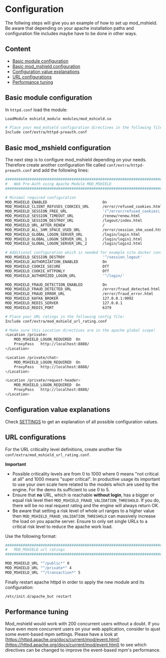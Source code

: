 # Configuration
The follwing steps will give you an example of how to set up mod_mshield. Be aware that depending on your apache installation paths and configuration file includes maybe have to be done in other ways.

## Content
* [Basic module configuration](#basic-module-configuration)
* [Basic mod_mshield configuration](#basic-mod_mshield-configuration)
* [Configuration value explanations](#configuration-value-explanations)
* [URL configurations](#url-configurations)
* [Performance tuning](#performance-tuning)

## Basic module configuration
In `httpd.conf` load the module:
```bash
LoadModule mshield_module modules/mod_mshield.so

# Place your mod_mshield configuration directives in the following file:
Include conf/extra/httpd-preauth.conf
```

## Basic mod_mshield configuration
The next step is to configure mod_mshield depending on your needs. Therefore create another configuration file called `conf/extra/httpd-preauth.conf` and add the following lines:
```bash
#################################################################################
#   Web Pre-Auth using Apache Module MOD_MSHIELD
#################################################################################

# Minimal required configuration
MOD_MSHIELD_ENABLED                         On
MOD_MSHIELD_CLIENT_REFUSES_COOKIES_URL      /error/refused_cookies.html
MOD_MSHIELD_SESSION_FREE_URL                '(^/error/refused_cookies\.html$)|(^/robots\.txt$)|(^/favicon\.ico$)|(^/static/)|(^/img/)|(^/error/)|(^/info)|(^/renew)|(^/en/)|(^/de/)|(^/js/)|(^/fonts/)|(^/css/)|(^/private/css/)'
MOD_MSHIELD_SESSION_TIMEOUT_URL             /renew/renew.html
MOD_MSHIELD_SESSION_DESTROY_URL             /logout/index.html
MOD_MSHIELD_URL_AFTER_RENEW                 /
MOD_MSHIELD_ALL_SHM_SPACE_USED_URL          /error/session_shm_used.html
MOD_MSHIELD_GLOBAL_LOGON_SERVER_URL         /login/login.html
MOD_MSHIELD_GLOBAL_LOGON_SERVER_URL_1       /login/login1.html
MOD_MSHIELD_GLOBAL_LOGON_SERVER_URL_2       /login/login2.html

# Additional configuration which is needed for example site docker container
MOD_MSHIELD_SESSION_DESTROY                 '^/session_logout'
MOD_MSHIELD_AUTHORIZATION_ENABLED           On
MOD_MSHIELD_COOKIE_SECURE                   Off
MOD_MSHIELD_COOKIE_HTTPONLY                 Off
MOD_MSHIELD_AUTHORIZED_LOGON_URL            '^/login/'

MOD_MSHIELD_FRAUD_DETECTION_ENABLED         On
MOD_MSHIELD_FRAUD_DETECTED_URL              /error/fraud_detected.html
MOD_MSHIELD_FRAUD_ERROR_URL                 /error/fraud_error.html
MOD_MSHIELD_KAFKA_BROKER                    127.0.0.1:9092
MOD_MSHIELD_REDIS_SERVER                    127.0.0.1
MOD_MSHIELD_REDIS_PORT                      6379

# Place your URL ratings in the following config file:
Include conf/extra/mod_mshield_url_rating.conf

# Make sure this Location directives are in the apache global scope!
<Location /private>
    MOD_MSHIELD_LOGON_REQUIRED  On
    ProxyPass   http://localhost:8888/
</Location>

<Location /private/chat>
    MOD_MSHIELD_LOGON_REQUIRED  On
    ProxyPass   http://localhost:8888/
</Location>

<Location /private/request-header>
    MOD_MSHIELD_LOGON_REQUIRED  On
    ProxyPass   http://localhost:8888/
</Location>
```

## Configuration value explanations
Check [SETTINGS](SETTINGS.md) to get an explanation of all possible configuration values.

## URL configurations
For the URL criticality level definitions, create another file `conf/extra/mod_mshield_url_rating.conf`.

**Important**
*  Possible criticality levels are from 0 to 1000 where 0 means "not critical at all" and 1000 means "super critical". In productive usage its important to use your own scale here related to the models which are used by the engine. For the demo its sufficient to use 0 to 5.
*  Ensure that **no** URL, which is reachable **without login**, has a bigger or equal risk level then `MOD_MSHIELD_FRAUD_VALIDATION_THRESHOLD`. If you do, there will be no real request rating and the engine will always return OK.
*  Be aware that setting a risk level of whole url ranges to a higher value then `MOD_MSHIELD_FRAUD_VALIDATION_THRESHOLD` can massively increase the load on you apache server. Ensure to only set single URLs to a critical risk level to reduce the apache work load.

Use the following format:
```bash
#################################################################################
#   MOD_MSHIELD url ratings
#################################################################################

MOD_MSHIELD_URL "^/public*" 0
MOD_MSHIELD_URL "^/private*" 4
MOD_MSHIELD_URL "^/transaction*" 5
```

Finally restart apache httpd in order to apply the new module and its configuration:
```bash
/etc/init.d/apache_but restart
```

## Performance tuning
Mod_mshield would work with 200 concurrent users without a doubt. If you have even more concurrent users on your web application, consider to ajust some event-based mpm settings. Please have a look at [https://httpd.apache.org/docs/current/mod/event.html](https://httpd.apache.org/docs/current/mod/event.html) to see which directives can be changed to improve the event-based mpm's performance.
